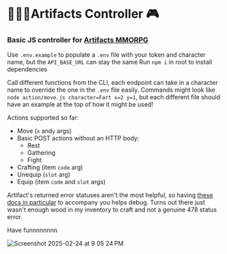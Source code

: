 # 🧙🏻‍♂️Artifacts Controller 🎮
### Basic JS controller for [Artifacts MMORPG](https://www.artifactsmmo.com/)

Use `.env.example` to populate a `.env` file with your token and character name, but the `API_BASE_URL` can stay the same
Run `npm i` in root to install dependencies

Call different functions from the CLI, each endpoint can take in a character name to override the one in the `.env` file easily.
Commands might look like `node action/move.js character=Fart x=2 y=1`, but each different file should have an example at the top of how it might be used! 

Actions supported so far:
- Move (`x` and`y` args)
- Basic POST actions without an HTTP body:
  - Rest
  - Gathering
  - Fight
- Crafting (item `code` arg)
- Unequip (`slot` arg)
- Equip (item `code` and `slot` args)

Artifact's returned error statuses aren't the most helpful, so having [these docs in particular](https://api.artifactsmmo.com/docs/#/) to accompany you helps debug. Turns out there just wasn't enough wood in my inventory to craft and not a genuine 478 status error.

Have funnnnnnnn 

![Screenshot 2025-02-24 at 9 05 24 PM](https://github.com/user-attachments/assets/8fc93922-6d96-428f-bfab-aaa826550cd4)
